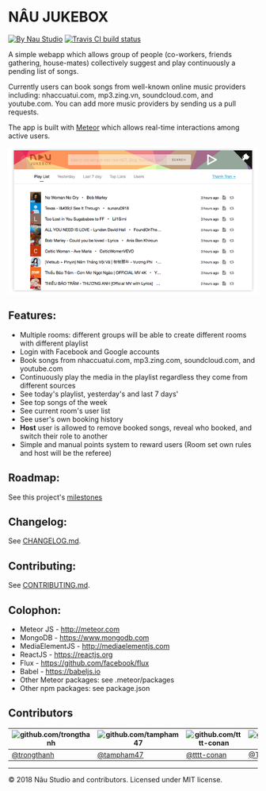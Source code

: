 # NÂU JUKEBOX

[![By Nau Studio](https://img.shields.io/badge/By-Nau%20Studio-977857.svg)](https://naustud.io)
[![Travis CI build status](https://travis-ci.org/naustudio/nau-jukebox.svg "Travis CI build status")](https://travis-ci.org/naustudio/nau-jukebox)

A simple webapp which allows group of people (co-workers, friends gathering, house-mates) collectively suggest and play continuously a pending list of songs.

Currently users can book songs from well-known online music providers including: nhaccuatui.com, mp3.zing.vn, soundcloud.com, and youtube.com. You can add more music providers by sending us a pull requests.

The app is built with [Meteor](http://meteor.com/) which allows real-time interactions among active users.

![Screenshot](public/screenshot.png "Nau Jukebox screenshot")

## Features:

* Multiple rooms: different groups will be able to create different rooms with different playlist
* Login with Facebook and Google accounts
* Book songs from nhaccuatui.com, mp3.zing.com, soundcloud.com, and youtube.com
* Continuously play the media in the playlist regardless they come from different sources
* See today's playlist, yesterday's and last 7 days'
* See top songs of the week
* See current room's user list
* See user's own booking history
* **Host** user is allowed to remove booked songs, reveal who booked, and switch their role to another
* Simple and manual points system to reward users (Room set own rules and host will be the referee)

## Roadmap:

See this project's [milestones](https://github.com/naustudio/nau-jukebox/milestones)

## Changelog:

See [CHANGELOG.md](CHANGELOG.md).

## Contributing:

See [CONTRIBUTING.md](CONTRIBUTING.md).

## Colophon:

* Meteor JS - http://meteor.com
* MongoDB - https://www.mongodb.com
* MediaElementJS - http://mediaelementjs.com
* ReactJS - https://reactjs.org
* Flux - https://github.com/facebook/flux
* Babel - https://babeljs.io
* Other Meteor packages: see .meteor/packages
* Other npm packages: see package.json

## Contributors

<!-- prettier-ignore -->
| ![github.com/trongthanh](https://avatars3.githubusercontent.com/u/234226?s=128) | ![github.com/tampham47](https://avatars3.githubusercontent.com/u/5687992?s=128) | ![github.com/tttt-conan](https://avatars3.githubusercontent.com/u/8154402?s=128) | ![github.com/TDiNguyen](https://avatars3.githubusercontent.com/u/18071187?s=128) | ![github.com/leptco](https://avatars3.githubusercontent.com/u/26835659?s=128) |
| --- | --- | --- | --- | --- |
| [@trongthanh](https://github.com/trongthanh) | [@tampham47](https://github.com/tampham47) | [@tttt-conan](https://github.com/tttt-conan) | [@TDiNguyen](https://github.com/TDiNguyen) | [@leptco](https://github.com/leptco) |

---

© 2018 Nâu Studio and contributors. Licensed under MIT license.
